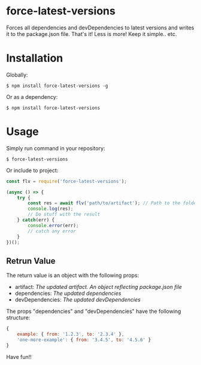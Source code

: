 # force-latest-versions
Forces all dependencies and devDependencies to latest versions and writes it to the package.json file.  That's it! Less is more! Keep it simple.. etc.

# Installation 
Globally:
```
$ npm install force-latest-versions -g
```
Or as a dependency:
```
$ npm install force-latest-versions
```

# Usage
Simply run command in your repository:
```
$ force-latest-versions
```

Or include to project:
```javascript
const flv = require('force-latest-versions');

(async () => {
    try {
        const res = await flv('path/to/artifact'); // Path to the folder of the package.json file
        console.log(res);
        // Do stuff with the result
    } catch(err) {
        console.error(err);
        // catch any error
    }
})();
```

## Retrun Value
The return value is an object with the following props:
 * artifact: _The updated artifact. An object reflecting package.json file_
 * dependencies: _The updated dependencies_
 * devDependencies: _The updated devDependencies_

The props "dependencies" and "devDependencies" have the following structure:
```javascript
{
    example: { from: '1.2.3', to: '2.3.4' },
    'one-more-example': { from: '3.4.5', to: '4.5.6' }
}
```

Have fun!!